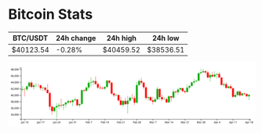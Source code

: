 # Bitcoin Stats

BTC/USDT|24h change|24h high|24h low|
|---|---|---|---|
|$40123.54|-0.28%|$40459.52|$38536.51|

<img src="./chart.svg">
